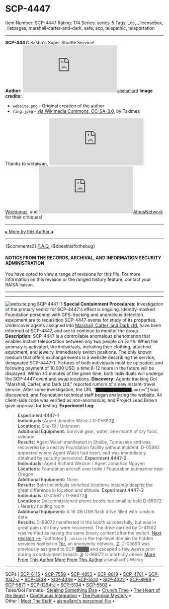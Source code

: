# SCP-4447
Item Number: SCP-4447
Rating: 174
Series: series-5
Tags: _cc, _licensebox, _listpages, marshall-carter-and-dark, safe, scp, telepathic, teleportation

---

**SCP-4447:** Sasha's Super Shuttle Service!  
**Author:** [![aismallard](https://www.wikidot.com/avatar.php?userid=4598089&amp;size=small&amp;timestamp=1725332306)](http://www.wikidot.com/user:info/aismallard)[aismallard](http://www.wikidot.com/user:info/aismallard)
**Image credits:**
  * `website.png` \- Original creation of the author
  * `ring.jpeg` \- [via Wikimedia Commons, CC-SA-3.0](https://commons.wikimedia.org/wiki/File:Order_of_the_Engineer_Ring_\(Macro\).jpg), by Taximes

Thanks to wctaiwan, [![Woedenaz](https://www.wikidot.com/avatar.php?userid=1404096&amp;size=small&amp;timestamp=1725332306)](http://www.wikidot.com/user:info/woedenaz)[Woedenaz](http://www.wikidot.com/user:info/woedenaz), and [![AthosNetwork](https://www.wikidot.com/avatar.php?userid=8935676&amp;size=small&amp;timestamp=1725332306)](http://www.wikidot.com/user:info/athosnetwork)[AthosNetwork](http://www.wikidot.com/user:info/athosnetwork) for their critiques!
* * *
[▸ More by this Author ◂](https://scpwiki.com/aismallard)
* * *
{$comments2}
[F.A.Q.](https://scp-wiki.wikidot.com/component:info-ayers)
{$doesthisfixthebug}
#### NOTICE FROM THE RECORDS, ARCHIVAL, AND INFORMATION SECURITY ADMINISTRATION
You have opted to view a range of revisions for this file. For more information on this revision or the ranged history feature, contact your RAISA liaison.
* * *
* * *
![website.png](https://scp-wiki.wdfiles.com/local--files/fragment:scp-4447-1/website.png)
SCP-4447-1
**Special Containment Procedures:** Investigation of the primary vector for SCP-4447's effect is ongoing. Identity-masked Foundation personnel with GPS-tracking and anomalous detection equipment are to requisition SCP-4447 events for study of its properties. Undercover agents assigned into [Marshall, Carter, and Dark Ltd.](/marshall-carter-and-dark-hub) have been informed of SCP-4447, and are to continue to monitor the group.
**Description:** SCP-4447 is a controllable anomalous phenomenon that enables instant teleportation between any two people on Earth. When the anomaly is activated, the individuals, including their clothing, attached equipment, and jewelry, immediately switch positions.
The only known medium that offers exchange events is a website describing the service, designated SCP-4447-1. Pictures of both individuals must be uploaded, and following payment of 10,000 USD, a time 8-12 hours in the future will be displayed. Within ±3 minutes of the given time, both individuals will undergo the SCP-4447 event and swap locations.
**Discovery:** Agents tracking GoI "Marshall, Carter, and Dark Ltd." reported rumors of a new instant-travel service. After some investigation, the URL "`████████████████.onion`"[1](javascript:;) was discovered, and Foundation technical staff began analyzing the website. All client-side code was verified as non-anomalous, and Project Lead Brown gave approval for testing.
**Experiment Log:**
> **Experiment 4447-1**  
>  **Individuals:** Agent Jennifer Walsh / D-05893[2](javascript:;)  
>  **Locations:** Site-19 / Unknown  
>  **Additional Equipment:** Survival gear, water, one month of dry food, sidearm  
>  **Results:** Agent Walsh manifested in Shelby, Tennessee and was recovered by a nearby Foundation facility without incident. D-05893 appeared where Agent Walsh had been, and was immediately detained by security personnel.
> **Experiment 4447-2**  
>  **Individuals:** Agent Richard Westrin / Agent Jonathan Nguyen  
>  **Locations:** Foundation aircraft over India / Foundation submarine near Oregon  
>  **Additional Equipment:** None  
>  **Results:** Both individuals switched locations instantly despite the great difference in location and altitude.
> **Experiment 4447-3**  
>  **Individuals:** D-41562 / D-88072[3](javascript:;)  
>  **Locations:** Decommissioned phone booth, too small to hold D-88072 / Nearby holding room  
>  **Additional Equipment:** A 16 GB USB flash drive filled with random data.  
>  **Results:** D-88072 manifested in the booth successfully, but was in great pain until they were recovered. The drive carried by D-41562 was verified as having the same binary content after the switch.
[Next revision ⟶](http://scp-wiki.net/scp-4447/offset/1)
Footnotes
[1](javascript:;). `.onion` is the top-level domain for hidden services hosted on [Tor](/winners-don-t-do-drugs), an anonymity network.
[2](javascript:;). D-05893 was previously assigned to SCP-████ and escaped a few weeks prior during a containment breach.
[3](javascript:;). D-88072 is morbidly obese.
[More From This Author](javascript:;)
[More From This Author](javascript:;)
aismallard's Works  
---  
SCPs |  [SCP-6115](/scp-6115) • [SCP-7558](/scp-7558) • [SCP-4853](/scp-4853) • [SCP-8019](/scp-8019) • [SCP-4781](/scp-4781) • [SCP-1047-J](/scp-1047-j) • [SCP-4838](/scp-4838) • [SCP-4339](/scp-4339) • [SCP-5510](/scp-5510) • [SCP-4322](/scp-4322) • [SCP-8998](/scp-8998) • [SCP-5871](/scp-5871) • [SCP-1294-J](/scp-1294-j) • [SCP-5134](/scp-5134) • [SCP-5502](/scp-5502) •  
Tales/GoI Formats |  [Stealing Something Else](/stealing-something-else) • [Crunch Time](/crunch-time) • [The Heart of the Beast](/heart-of-the-beast) • [Continuous Integration](/continuous-integration) • [The Pumpkin Mystery](/pumpkin-mystery) •  
Other |  [Meet The Staff](/meet-the-staff) • [aismallard's personnel file](/aismallard) •